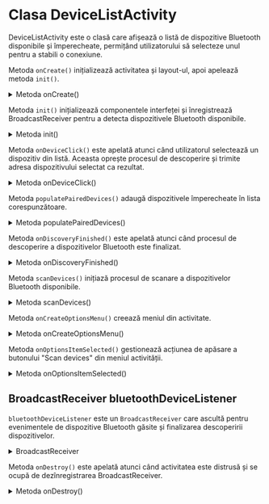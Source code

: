 # Clasa DeviceListActivity
DeviceListActivity este o clasă care afișează o listă de dispozitive Bluetooth disponibile și împerecheate, permițând utilizatorului să selecteze unul pentru a stabili o conexiune.

Metoda `onCreate()` inițializează activitatea și layout-ul, apoi apelează metoda `init()`.
<details>
<summary>Metoda onCreate()</summary>

```java
@Override
protected void onCreate(Bundle savedInstanceState) {
    super.onCreate(savedInstanceState);
    setContentView(R.layout.activity_device_list);
    init();
}
```
</details>

Metoda `init()` inițializează componentele interfeței și înregistrează BroadcastReceiver pentru a detecta dispozitivele Bluetooth disponibile.

<details>
<summary>Metoda init()</summary>

```java
private void init() {
    // codul de inițializare a componentelor UI
    ListView listPairedDevices = findViewById(R.id.list_paired_devices);
    ListView listAvailableDevices = findViewById(R.id.list_available_devices);
    progressScanDevices = findViewById(R.id.progress_scan_devices);

    adapterPairedDevices = new ArrayAdapter<>(this, R.layout.device_list_item);
    adapterAvailableDevices = new ArrayAdapter<>(this, R.layout.device_list_item);

    listPairedDevices.setAdapter(adapterPairedDevices);
    listAvailableDevices.setAdapter(adapterAvailableDevices);

    listAvailableDevices.setOnItemClickListener(this::onDeviceClick);
    listPairedDevices.setOnItemClickListener(this::onDeviceClick);

    // adapter-ul
    bluetoothAdapter = BluetoothAdapter.getDefaultAdapter();
    populatePairedDevices();

    // inregistrarea actiunilor pt broadcastReceiver
    registerReceiver(bluetoothDeviceListener, new IntentFilter(BluetoothDevice.ACTION_FOUND));
    registerReceiver(bluetoothDeviceListener, new IntentFilter(BluetoothAdapter.ACTION_DISCOVERY_FINISHED));
}
```
</details>

Metoda `onDeviceClick()` este apelată atunci când utilizatorul selectează un dispozitiv din listă. Aceasta oprește procesul de descoperire și trimite adresa dispozitivului selectat ca rezultat.
<details>
<summary>Metoda onDeviceClick()</summary>

```java
private void onDeviceClick(AdapterView<?> adapterView, View view, int i, long l) {
    // verificarea permisiunilor
    if (ActivityCompat.checkSelfPermission(this, android.Manifest.permission.BLUETOOTH_SCAN) != PackageManager.PERMISSION_GRANTED) {
        return;
    }

    bluetoothAdapter.cancelDiscovery();

    String info = ((TextView) view).getText().toString();
    String address = info.substring(info.length() - 17);

    Intent intent = new Intent();
    intent.putExtra("deviceAddress", address);
    setResult(RESULT_OK, intent);
    finish();
}
```
</details>

Metoda `populatePairedDevices()` adaugă dispozitivele împerecheate în lista corespunzătoare.
<details>
<summary>Metoda populatePairedDevices()</summary>

```java
private void populatePairedDevices() {
    // ... verificarea permisiunilor
    Set<BluetoothDevice> pairedDevices = bluetoothAdapter.getBondedDevices();
    if (pairedDevices != null && pairedDevices.size() > 0) {
        for (BluetoothDevice device : pairedDevices) {
            adapterPairedDevices.add(device.getName() + "\n" + device.getAddress());
        }
    }
}
```
</details>

Metoda `onDiscoveryFinished()` este apelată atunci când procesul de descoperire a dispozitivelor Bluetooth este finalizat.

<details>
<summary>Metoda onDiscoveryFinished()</summary>

```java
private void onDiscoveryFinished() {
    progressScanDevices.setVisibility(View.GONE);
    int availableDevicesCount = adapterAvailableDevices.getCount();
    Toast.makeText(this, availableDevicesCount == 0 ? "No new devices found" : "Click on the device to start the chat", Toast.LENGTH_SHORT).show();
}
```
</details>

Metoda `scanDevices()` inițiază procesul de scanare a dispozitivelor Bluetooth disponibile.
<details>
<summary>Metoda scanDevices()</summary>

```java
private void scanDevices() {
    progressScanDevices.setVisibility(View.VISIBLE);
    adapterAvailableDevices.clear();
    Toast.makeText(this, "Scan started", Toast.LENGTH_SHORT).show();
    if (bluetoothAdapter.isDiscovering()) {
        bluetoothAdapter.cancelDiscovery();
    }

    bluetoothAdapter.startDiscovery();
}
```
</details>

</details>

Metoda `onCreateOptionsMenu()` creează meniul din activitate.
<details>
<summary>Metoda onCreateOptionsMenu()</summary>


```java
@Override
public boolean onCreateOptionsMenu(Menu menu) {
    getMenuInflater().inflate(R.menu.menu_device_list, menu);
    return super.onCreateOptionsMenu(menu);
}
```
</details>

Metoda `onOptionsItemSelected()` gestionează acțiunea de apăsare a butonului "Scan devices" din meniul activității.
<details>
<summary>Metoda onOptionsItemSelected()</summary>

```java
@Override
public boolean onOptionsItemSelected(MenuItem item) {
    if (item.getItemId() == R.id.menu_scan_devices) {
        scanDevices();
        return true;
    }
    return super.onOptionsItemSelected(item);
}
```
</details>

## BroadcastReceiver bluetoothDeviceListener
`bluetoothDeviceListener` este un `BroadcastReceiver` care ascultă pentru evenimentele de dispozitive Bluetooth găsite și finalizarea descoperirii dispozitivelor.

<details>
    <summary> BroadcastReceiver </summary>

```java
private final BroadcastReceiver bluetoothDeviceListener = new BroadcastReceiver() {
    @Override
    public void onReceive(Context context, Intent intent) {
        String action = intent.getAction();

        if (BluetoothDevice.ACTION_FOUND.equals(action)) {
            BluetoothDevice device = intent.getParcelableExtra(BluetoothDevice.EXTRA_DEVICE);
            // ... verificarea permisiunilor
            if (device.getBondState() != BluetoothDevice.BOND_BONDED) {
                adapterAvailableDevices.add(device.getName() + "\n" + device.getAddress());
            }
        } else if (BluetoothAdapter.ACTION_DISCOVERY_FINISHED.equals(action)) {
            onDiscoveryFinished();
        }
    }
};
```

</details>

Metoda `onDestroy()` este apelată atunci când activitatea este distrusă și se ocupă de dezînregistrarea BroadcastReceiver.
<details>
<summary>Metoda onDestroy()</summary>

```java
@Override
protected void onDestroy() {
    super.onDestroy();
    unregisterReceiver(bluetoothDeviceListener);
}
```
</details>


